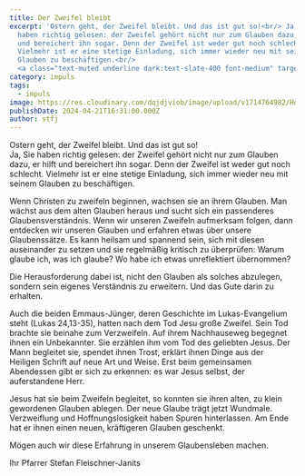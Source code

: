 ```yaml
---
title: Der Zweifel bleibt
excerpt: 'Ostern geht, der Zweifel bleibt. Und das ist gut so!<br/> Ja, Sie
  haben richtig gelesen: der Zweifel gehört nicht nur zum Glauben dazu, er hilft
  und bereichert ihn sogar. Denn der Zweifel ist weder gut noch schlecht.
  Vielmehr ist er eine stetige Einladung, sich immer wieder neu mit seinem
  Glauben zu beschäftigen.<br/>
  <a class="text-muted underline dark:text-slate-400 font-medium" target="_blank" target="_blank" href="https://www.evang9.wien/root/wp-content/uploads/2024/04/Gemeindezeitung202404.pdf">PDF</a>'
category: impuls
tags:
  - impuls
image: https://res.cloudinary.com/dqjdjviob/image/upload/v1714764982/Homepage/News/egg-2655031_200_mhgsl0.jpg
publishDate: 2024-04-21T16:31:00.000Z
author: stfj
---
```


Ostern geht, der Zweifel bleibt. Und das ist gut so!<br/>
Ja, Sie haben richtig gelesen: der Zweifel gehört nicht nur zum Glauben dazu, er hilft und bereichert ihn sogar. Denn der Zweifel ist weder gut noch schlecht. Vielmehr ist er eine stetige Einladung, sich immer wieder neu mit seinem Glauben zu beschäftigen.

Wenn Christen zu zweifeln beginnen, wachsen sie an ihrem Glauben. Man wächst aus dem alten Glauben heraus und sucht sich ein passenderes Glaubensverständnis. Wenn wir unseren Zweifeln aufmerksam folgen, dann entdecken wir unseren Glauben und erfahren etwas über unsere Glaubenssätze. Es kann heilsam und spannend sein, sich mit diesen auseinander zu setzen und sie regelmäßig kritisch zu überprüfen: Warum glaube ich, was ich glaube? Wo habe ich etwas unreflektiert übernommen?

Die Herausforderung dabei ist, nicht den Glauben als solches abzulegen, sondern sein eigenes Verständnis zu erweitern. Und das Gute darin zu erhalten.

Auch die beiden Emmaus-Jünger, deren Geschichte im Lukas-Evangelium steht (Lukas 24,13-35), hatten nach dem Tod Jesu große Zweifel. Sein Tod brachte sie beinahe zum Verzweifeln. Auf ihrem Nachhauseweg begegnet ihnen ein Unbekannter. Sie erzählen ihm vom Tod des geliebten Jesus. Der Mann begleitet sie, spendet ihnen Trost, erklärt ihnen Dinge aus der Heiligen Schrift auf neue Art und Weise. Erst beim gemeinsamen Abendessen gibt er sich zu erkennen: es war Jesus selbst, der auferstandene Herr.

Jesus hat sie beim Zweifeln begleitet, so konnten sie ihren alten, zu klein gewordenen
Glauben ablegen. Der neue Glaube trägt jetzt Wundmale. Verzweiflung und Hoffnungslosigkeit haben Spuren hinterlassen. Am Ende hat er ihnen einen neuen, kräftigeren Glauben geschenkt.

Mögen auch wir diese Erfahrung in unserem Glaubensleben machen.

Ihr Pfarrer Stefan Fleischner-Janits
